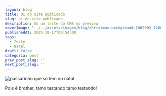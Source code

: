```yaml
---
layout: blog
title: Oi do site publicado
slug: oi-do-site-publicado
description: Só um teste do CMS no preview
coverImage: "../../assets/images/blog/christmas-background-1869902_1280.jpg"
publishedAt: 2025-10-17T09:54:00
tags:
  - Teste
  - Natal
draft: false
categoria: post
prev_post_slug: ''
next_post_slug: ''
---
```

![passarinho que só tem no natal](/assets/images/blog/bird-9779577_1280.png "Pássaro")

Pois é brother, tamo testando tamo testando!
